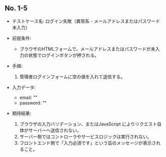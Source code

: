 ## No. 1-5
- テストケース名: ログイン失敗（異常系 - メールアドレスまたはパスワード未入力）

- 前提条件:
  - ブラウザのHTMLフォームで、メールアドレスまたはパスワードが未入力の状態でログインボタンが押される。

- 手順:
  1. 管理者ログインフォームに空の値を入れて送信する。

- 入力データ:
  - email: ""
  - password: ""

- 期待結果:
  1. ブラウザの入力バリデーション、またはJavaScript によりリクエスト自体がサーバーへ送信されない。
  2. サーバー側ではコントローラやサービスロジックは実行されない。
  3. フロントエンド側で「入力必須です」という旨のメッセージが表示されること。